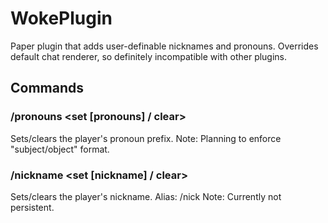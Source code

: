# WokePlugin
Paper plugin that adds user-definable nicknames and pronouns. Overrides default chat renderer, so definitely incompatible with other plugins.

## Commands
### /pronouns <set [pronouns] / clear>
Sets/clears the player's pronoun prefix.
Note: Planning to enforce "subject/object" format.
### /nickname <set [nickname] / clear>
Sets/clears the player's nickname.
Alias: /nick
Note: Currently not persistent.
